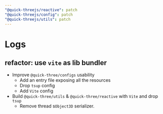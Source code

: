 ```yaml
---
"@quick-threejs/reactive": patch
"@quick-threejs/config": patch
"@quick-threejs/utils": patch
---
```


# Logs

## refactor: use `vite` as lib bundler

- Improve `@quick-three/configs` usability
  - Add an entry file exposing all the resources
  - Drop `tsup` config
  - Add `Vite` config
- Build `@quick-three/utils` & `@quick-three/reactive` with `Vite` and drop `tsup`
  - Remove thread s`Object3D` serializer.
